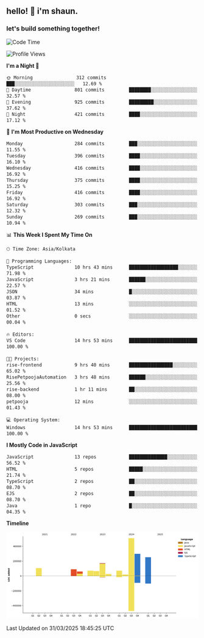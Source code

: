 ## hello! 👋 i'm shaun. 
### let's build something together!
<!--START_SECTION:waka-->
![Code Time](http://img.shields.io/badge/Code%20Time-88%20hrs%2038%20mins-blue)

![Profile Views](http://img.shields.io/badge/Profile%20Views-4-blue)

**I'm a Night 🦉** 

```text
🌞 Morning                312 commits         ███░░░░░░░░░░░░░░░░░░░░░░   12.69 % 
🌆 Daytime                801 commits         ████████░░░░░░░░░░░░░░░░░   32.57 % 
🌃 Evening                925 commits         █████████░░░░░░░░░░░░░░░░   37.62 % 
🌙 Night                  421 commits         ████░░░░░░░░░░░░░░░░░░░░░   17.12 % 
```
📅 **I'm Most Productive on Wednesday** 

```text
Monday                   284 commits         ███░░░░░░░░░░░░░░░░░░░░░░   11.55 % 
Tuesday                  396 commits         ████░░░░░░░░░░░░░░░░░░░░░   16.10 % 
Wednesday                416 commits         ████░░░░░░░░░░░░░░░░░░░░░   16.92 % 
Thursday                 375 commits         ████░░░░░░░░░░░░░░░░░░░░░   15.25 % 
Friday                   416 commits         ████░░░░░░░░░░░░░░░░░░░░░   16.92 % 
Saturday                 303 commits         ███░░░░░░░░░░░░░░░░░░░░░░   12.32 % 
Sunday                   269 commits         ███░░░░░░░░░░░░░░░░░░░░░░   10.94 % 
```


📊 **This Week I Spent My Time On** 

```text
🕑︎ Time Zone: Asia/Kolkata

💬 Programming Languages: 
TypeScript               10 hrs 43 mins      ██████████████████░░░░░░░   71.98 % 
JavaScript               3 hrs 21 mins       ██████░░░░░░░░░░░░░░░░░░░   22.57 % 
JSON                     34 mins             █░░░░░░░░░░░░░░░░░░░░░░░░   03.87 % 
HTML                     13 mins             ░░░░░░░░░░░░░░░░░░░░░░░░░   01.52 % 
Other                    0 secs              ░░░░░░░░░░░░░░░░░░░░░░░░░   00.04 % 

🔥 Editors: 
VS Code                  14 hrs 53 mins      █████████████████████████   100.00 % 

🐱‍💻 Projects: 
rise-frontend            9 hrs 40 mins       ████████████████░░░░░░░░░   65.02 % 
RisePetpoojaAutomation   3 hrs 48 mins       ██████░░░░░░░░░░░░░░░░░░░   25.56 % 
rise-backend             1 hr 11 mins        ██░░░░░░░░░░░░░░░░░░░░░░░   08.00 % 
petpooja                 12 mins             ░░░░░░░░░░░░░░░░░░░░░░░░░   01.43 % 

💻 Operating System: 
Windows                  14 hrs 53 mins      █████████████████████████   100.00 % 
```

**I Mostly Code in JavaScript** 

```text
JavaScript               13 repos            ██████████████░░░░░░░░░░░   56.52 % 
HTML                     5 repos             █████░░░░░░░░░░░░░░░░░░░░   21.74 % 
TypeScript               2 repos             ██░░░░░░░░░░░░░░░░░░░░░░░   08.70 % 
EJS                      2 repos             ██░░░░░░░░░░░░░░░░░░░░░░░   08.70 % 
Java                     1 repo              █░░░░░░░░░░░░░░░░░░░░░░░░   04.35 % 
```



**Timeline**

![Lines of Code chart](https://raw.githubusercontent.com/ShaunDaniel/ShaunDaniel/main/assets/bar_graph.png)


 Last Updated on 31/03/2025 18:45:25 UTC
<!--END_SECTION:waka-->
